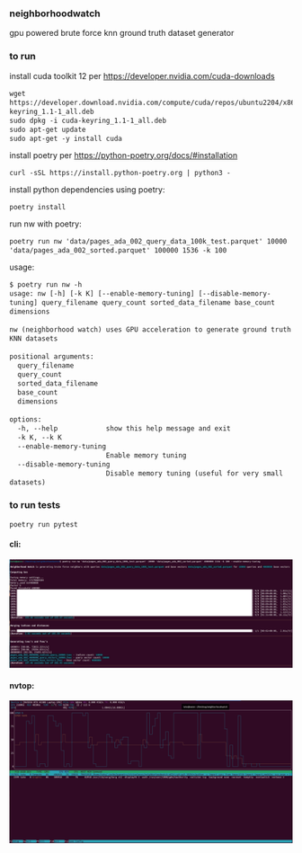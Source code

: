 ### neighborhoodwatch

gpu powered brute force knn ground truth dataset generator


### to run

install cuda toolkit 12 per https://developer.nvidia.com/cuda-downloads


```
wget https://developer.download.nvidia.com/compute/cuda/repos/ubuntu2204/x86_64/cuda-keyring_1.1-1_all.deb
sudo dpkg -i cuda-keyring_1.1-1_all.deb
sudo apt-get update
sudo apt-get -y install cuda
```
install poetry per https://python-poetry.org/docs/#installation

    curl -sSL https://install.python-poetry.org | python3 -

install python dependencies using poetry:

    poetry install

run nw with poetry:

    poetry run nw 'data/pages_ada_002_query_data_100k_test.parquet' 10000 'data/pages_ada_002_sorted.parquet' 100000 1536 -k 100


usage:


```
$ poetry run nw -h
usage: nw [-h] [-k K] [--enable-memory-tuning] [--disable-memory-tuning] query_filename query_count sorted_data_filename base_count dimensions

nw (neighborhood watch) uses GPU acceleration to generate ground truth KNN datasets

positional arguments:
  query_filename
  query_count
  sorted_data_filename
  base_count
  dimensions

options:
  -h, --help            show this help message and exit
  -k K, --k K
  --enable-memory-tuning
                        Enable memory tuning
  --disable-memory-tuning
                        Disable memory tuning (useful for very small datasets)

```

### to run tests

    poetry run pytest

#### cli:

![cli](docs/cli.png)

#### nvtop:

![nvtop](docs/nvtop.png)